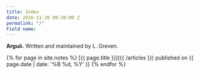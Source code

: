 ```yaml
---
title: Index
date: 2016-11-20 00:38:00 Z
permalink: "/"
Field name: 
---
```


**Arguō.** Written and maintained by L. Greven.

{% for page in site.notes %}
  [{{ page.title }}]({{ /articles }}) published on {{ page.date | date: '%B %d, %Y' }}
{% endfor %}

